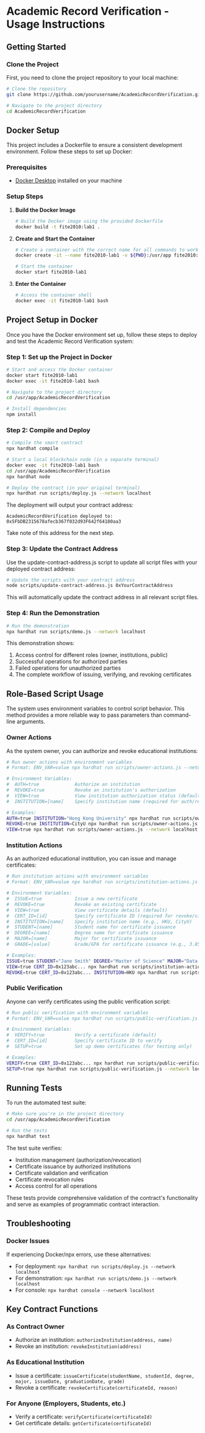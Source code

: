# Academic Record Verification - Usage Instructions

## Getting Started

### Clone the Project

First, you need to clone the project repository to your local machine:

```bash
# Clone the repository
git clone https://github.com/yourusername/AcademicRecordVerification.git

# Navigate to the project directory
cd AcademicRecordVerification
```

## Docker Setup

This project includes a Dockerfile to ensure a consistent development environment. Follow these steps to set up Docker:

### Prerequisites
- [Docker Desktop](https://www.docker.com/products/docker-desktop/) installed on your machine

### Setup Steps

1. **Build the Docker Image**
   ```bash
   # Build the Docker image using the provided Dockerfile
   docker build -t fite2010:lab1 .
   ```

2. **Create and Start the Container**
   ```bash
   # Create a container with the correct name for all commands to work
   docker create -it --name fite2010-lab1 -v ${PWD}:/usr/app fite2010:lab1
   
   # Start the container
   docker start fite2010-lab1
   ```

3. **Enter the Container**
   ```bash
   # Access the container shell
   docker exec -it fite2010-lab1 bash
   ```

## Project Setup in Docker

Once you have the Docker environment set up, follow these steps to deploy and test the Academic Record Verification system:

### Step 1: Set up the Project in Docker

```bash
# Start and access the Docker container
docker start fite2010-lab1
docker exec -it fite2010-lab1 bash

# Navigate to the project directory
cd /usr/app/AcademicRecordVerification

# Install dependencies
npm install
```

### Step 2: Compile and Deploy

```bash
# Compile the smart contract
npx hardhat compile

# Start a local blockchain node (in a separate terminal)
docker exec -it fite2010-lab1 bash
cd /usr/app/AcademicRecordVerification
npx hardhat node

# Deploy the contract (in your original terminal)
npx hardhat run scripts/deploy.js --network localhost
```

The deployment will output your contract address:
```
AcademicRecordVerification deployed to: 0x5FbDB2315678afecb367f032d93F642f64180aa3
```

Take note of this address for the next step.

### Step 3: Update the Contract Address

Use the update-contract-address.js script to update all script files with your deployed contract address:

```bash
# Update the scripts with your contract address
node scripts/update-contract-address.js 0xYourContractAddress
```

This will automatically update the contract address in all relevant script files.

### Step 4: Run the Demonstration

```bash
# Run the demonstration
npx hardhat run scripts/demo.js --network localhost
```

This demonstration shows:
1. Access control for different roles (owner, institutions, public)
2. Successful operations for authorized parties
3. Failed operations for unauthorized parties
4. The complete workflow of issuing, verifying, and revoking certificates

## Role-Based Script Usage

The system uses environment variables to control script behavior. This method provides a more reliable way to pass parameters than command-line arguments.

### Owner Actions

As the system owner, you can authorize and revoke educational institutions:

```bash
# Run owner actions with environment variables
# Format: ENV_VAR=value npx hardhat run scripts/owner-actions.js --network localhost

# Environment Variables:
#  AUTH=true             Authorize an institution
#  REVOKE=true           Revoke an institution's authorization
#  VIEW=true             View institution authorization status (default)
#  INSTITUTION=[name]    Specify institution name (required for auth/revoke)

# Examples:
AUTH=true INSTITUTION="Hong Kong University" npx hardhat run scripts/owner-actions.js --network localhost
REVOKE=true INSTITUTION=CityU npx hardhat run scripts/owner-actions.js --network localhost
VIEW=true npx hardhat run scripts/owner-actions.js --network localhost
```

### Institution Actions

As an authorized educational institution, you can issue and manage certificates:

```bash
# Run institution actions with environment variables
# Format: ENV_VAR=value npx hardhat run scripts/institution-actions.js --network localhost

# Environment Variables:
#  ISSUE=true            Issue a new certificate
#  REVOKE=true           Revoke an existing certificate
#  VIEW=true             View certificate details (default)
#  CERT_ID=[id]          Specify certificate ID (required for revoke/view)
#  INSTITUTION=[name]    Specify institution name (e.g., HKU, CityU)
#  STUDENT=[name]        Student name for certificate issuance
#  DEGREE=[name]         Degree name for certificate issuance
#  MAJOR=[name]          Major for certificate issuance
#  GRADE=[value]         Grade/GPA for certificate issuance (e.g., 3.85)

# Examples:
ISSUE=true STUDENT="Jane Smith" DEGREE="Master of Science" MAJOR="Data Science" GRADE=3.95 INSTITUTION=HKU npx hardhat run scripts/institution-actions.js --network localhost
VIEW=true CERT_ID=0x123abc... npx hardhat run scripts/institution-actions.js --network localhost
REVOKE=true CERT_ID=0x123abc... INSTITUTION=HKU npx hardhat run scripts/institution-actions.js --network localhost
```

### Public Verification

Anyone can verify certificates using the public verification script:

```bash
# Run public verification with environment variables
# Format: ENV_VAR=value npx hardhat run scripts/public-verification.js --network localhost

# Environment Variables:
#  VERIFY=true           Verify a certificate (default)
#  CERT_ID=[id]          Specify certificate ID to verify
#  SETUP=true            Set up demo certificates (for testing only)

# Examples:
VERIFY=true CERT_ID=0x123abc... npx hardhat run scripts/public-verification.js --network localhost
SETUP=true npx hardhat run scripts/public-verification.js --network localhost
```

## Running Tests

To run the automated test suite:

```bash
# Make sure you're in the project directory
cd /usr/app/AcademicRecordVerification

# Run the tests
npx hardhat test
```

The test suite verifies:
- Institution management (authorization/revocation)
- Certificate issuance by authorized institutions
- Certificate validation and verification
- Certificate revocation rules
- Access control for all operations

These tests provide comprehensive validation of the contract's functionality and serve as examples of programmatic contract interaction.

## Troubleshooting

### Docker Issues

If experiencing Docker/npx errors, use these alternatives:
- For deployment: `npx hardhat run scripts/deploy.js --network localhost`
- For demonstration: `npx hardhat run scripts/demo.js --network localhost`
- For console: `npx hardhat console --network localhost`

## Key Contract Functions

### As Contract Owner
- Authorize an institution: `authorizeInstitution(address, name)`
- Revoke an institution: `revokeInstitution(address)`

### As Educational Institution
- Issue a certificate: `issueCertificate(studentName, studentId, degree, major, issueDate, graduationDate, grade)`
- Revoke a certificate: `revokeCertificate(certificateId, reason)`

### For Anyone (Employers, Students, etc.)
- Verify a certificate: `verifyCertificate(certificateId)`
- Get certificate details: `getCertificate(certificateId)`